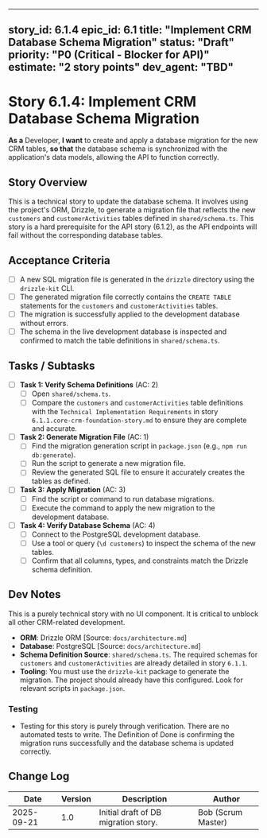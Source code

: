 
---
story_id: 6.1.4
epic_id: 6.1
title: "Implement CRM Database Schema Migration"
status: "Draft"
priority: "P0 (Critical - Blocker for API)"
estimate: "2 story points"
dev_agent: "TBD"
---

# Story 6.1.4: Implement CRM Database Schema Migration

**As a** Developer,
**I want** to create and apply a database migration for the new CRM tables,
**so that** the database schema is synchronized with the application's data models, allowing the API to function correctly.

## Story Overview

This is a technical story to update the database schema. It involves using the project's ORM, Drizzle, to generate a migration file that reflects the new `customers` and `customerActivities` tables defined in `shared/schema.ts`. This story is a hard prerequisite for the API story (6.1.2), as the API endpoints will fail without the corresponding database tables.

## Acceptance Criteria

- [ ] A new SQL migration file is generated in the `drizzle` directory using the `drizzle-kit` CLI.
- [ ] The generated migration file correctly contains the `CREATE TABLE` statements for the `customers` and `customerActivities` tables.
- [ ] The migration is successfully applied to the development database without errors.
- [ ] The schema in the live development database is inspected and confirmed to match the table definitions in `shared/schema.ts`.

## Tasks / Subtasks

- [ ] **Task 1: Verify Schema Definitions** (AC: 2)
    - [ ] Open `shared/schema.ts`.
    - [ ] Compare the `customers` and `customerActivities` table definitions with the `Technical Implementation Requirements` in story `6.1.1.core-crm-foundation-story.md` to ensure they are complete and accurate.

- [ ] **Task 2: Generate Migration File** (AC: 1)
    - [ ] Find the migration generation script in `package.json` (e.g., `npm run db:generate`).
    - [ ] Run the script to generate a new migration file.
    - [ ] Review the generated SQL file to ensure it accurately creates the tables as defined.

- [ ] **Task 3: Apply Migration** (AC: 3)
    - [ ] Find the script or command to run database migrations.
    - [ ] Execute the command to apply the new migration to the development database.

- [ ] **Task 4: Verify Database Schema** (AC: 4)
    - [ ] Connect to the PostgreSQL development database.
    - [ ] Use a tool or query (`\d customers`) to inspect the schema of the new tables.
    - [ ] Confirm that all columns, types, and constraints match the Drizzle schema definition.

## Dev Notes

This is a purely technical story with no UI component. It is critical to unblock all other CRM-related development.

-   **ORM**: Drizzle ORM [Source: `docs/architecture.md`]
-   **Database**: PostgreSQL [Source: `docs/architecture.md`]
-   **Schema Definition Source**: `shared/schema.ts`. The required schemas for `customers` and `customerActivities` are already detailed in story `6.1.1`.
-   **Tooling**: You must use the `drizzle-kit` package to generate the migration. The project should already have this configured. Look for relevant scripts in `package.json`.

### Testing
-   Testing for this story is purely through verification. There are no automated tests to write. The Definition of Done is confirming the migration runs successfully and the database schema is updated correctly.

## Change Log

| Date       | Version | Description                        | Author       |
|------------|---------|------------------------------------|--------------|
| 2025-09-21 | 1.0     | Initial draft of DB migration story. | Bob (Scrum Master) |

